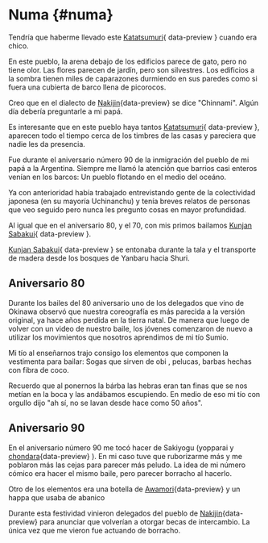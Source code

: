# Numa {#numa}

Tendría que haberme llevado este [Katatsumuri](katatsumuri.md#katatsumuri){ data-preview } cuando era chico.

En este pueblo, la arena debajo de los edificios parece de gato, pero no tiene olor. Las flores parecen de jardín, pero son silvestres. Los edificios a la sombra tienen miles de caparazones durmiendo en sus paredes como si fuera una cubierta de barco llena de picorocos.

Creo que en el dialecto de [Nakijin](nakijin.md#nakijin){data-preview} se dice "Chinnami". Algún día debería preguntarle a mi papá.

Es interesante que en este pueblo haya tantos [Katatsumuri](katatsumuri.md#katatsumuri){ data-preview }, aparecen todo el tiempo cerca de los timbres de las casas y pareciera que nadie les da presencia. 

Fue durante el aniversario número 90 de la inmigración del pueblo de mi papá a la Argentina. Siempre me llamó la atención que barrios casi enteros venían en los barcos: Un pueblo flotando en el medio del oceáno.

Ya con anterioridad había trabajado entrevistando gente de la colectividad japonesa (en su mayoría Uchinanchu) y tenía breves relatos de personas que veo seguido pero nunca les pregunto cosas en mayor profundidad.

Al igual que en el aniversario 80, y el 70, con mis primos bailamos [Kunjan Sabakui](kunjan_sabakui.md#kunjan-sabakui){ data-preview }. 

[Kunjan Sabakui](kunjan_sabakui.md#kunjan-sabakui){ data-preview } se entonaba durante la tala y el transporte de madera desde los bosques de Yanbaru hacia Shuri.

## Aniversario 80

Durante los bailes del 80 aniversario uno de los delegados que vino de Okinawa observó que nuestra coreografía es más parecida a la versión original, ya hace años perdida en la tierra natal. De manera que luego de volver con un video de nuestro baile, los jóvenes comenzaron de nuevo a utilizar los movimientos que nosotros aprendimos de mi tío Sumio.

Mi tío al enseñarnos trajo consigo los elementos que componen la vestimenta para bailar: Sogas que sirven de obi , pelucas, barbas hechas con fibra de coco.

Recuerdo que al ponernos la bárba las hebras eran tan finas que se nos metían en la boca y las andábamos escupiendo. En medio de eso mi tío con orgullo dijo "ah sí, no se lavan desde hace como 50 años".

## Aniversario 90

En el aniversario número 90 me tocó hacer de Sakiyogu (yopparai y [chondara](chondara.md#chondara){data-preview} ). En mi caso tuve que ruborizarme más y me poblaron más las cejas para parecer más peludo. La idea de mi número cómico era hacer el mismo baile, pero parecer borracho al hacerlo.

Otro de los elementos era una botella de [Awamori](awamori.md#awamori){data-preview} y un happa que usaba de abanico

Durante esta festividad vinieron delegados del pueblo de [Nakijin](nakijin.md#nakijin){data-preview} para anunciar que volverían a otorgar becas de intercambio. La única vez que me vieron fue actuando de borracho.

